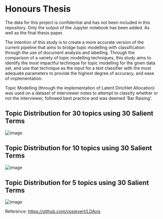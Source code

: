 # Honours Thesis
The data for this project is confidential and has not been included in this repository. Only the output of the Jupyter notebook has been added. As well as the final thesis paper.

The intention of this study is to create a more accurate version of the current pipeline that aims to
bridge topic modelling with classification through the use of document analysis and labelling.
Through the comparison of a variety of topic modelling techniques, this study aims to identify
the most impactful technique for topic modelling for the given data set, and use that technique as
the input for a text classifier with the most adequate parameters to provide the highest degree of
accuracy, and ease of implementation.

Topic Modelling (through the implementation of Latent Dirichlet Allocation) was used on a dataset of interviewer notes to attempt to classify whether or not the interviewer, followed best practice and was deemed 'Bar Raising'.

## Topic Distribution for 30 topics using 30 Salient Terms
![image](https://user-images.githubusercontent.com/16728800/139604239-aa93f538-19d9-49ea-af05-bbf25fe1b60a.png)

## Topic Distribution for 10 topics using 30 Salient Terms
![image](https://user-images.githubusercontent.com/16728800/139604271-65cece09-aec5-41db-abff-d635d1328b65.png)

## Topic Distribution for 5 topics using 30 Salient Terms
![image](https://user-images.githubusercontent.com/16728800/139604283-8cbbcb7b-f1fa-465d-837b-a932c340a810.png)

Reference: https://github.com/cpsievert/LDAvis
